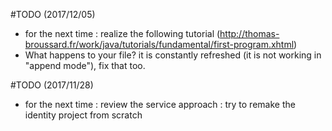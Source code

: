 #TODO (2017/12/05)
* for the next time : realize the following tutorial (<http://thomas-broussard.fr/work/java/tutorials/fundamental/first-program.xhtml>)
* What happens to your file? it is constantly refreshed (it is not working in "append mode"), fix that too.


#TODO (2017/11/28)
* for the next time : review the service approach : try to remake the identity project from scratch